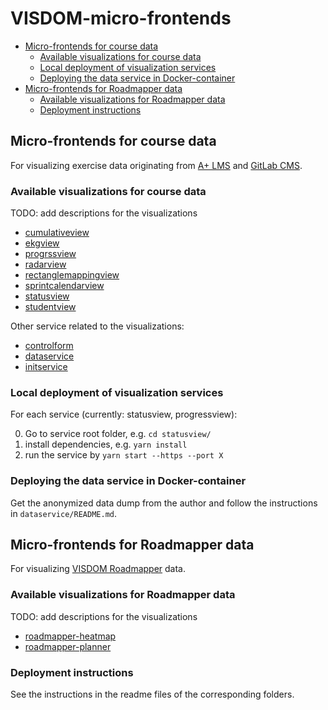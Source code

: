 # VISDOM-micro-frontends

<!-- no toc -->
- [Micro-frontends for course data](#micro-frontends-for-course-data)
    - [Available visualizations for course data](#available-visualizations-for-course-data)
    - [Local deployment of visualization services](#local-deployment-of-visualization-services)
    - [Deploying the data service in Docker-container](#deploying-the-data-service-in-docker-container)
- [Micro-frontends for Roadmapper data](#micro-frontends-for-roadmapper-data)
    - [Available visualizations for Roadmapper data](#available-visualizations-for-roadmapper-data)
    - [Deployment instructions](#deployment-instructions)

## Micro-frontends for course data

For visualizing exercise data originating from [A+ LMS](https://apluslms.github.io/) and [GitLab CMS](https://about.gitlab.com/).

### Available visualizations for course data

TODO: add descriptions for the visualizations

- [cumulativeview](./cumulativeview/)
- [ekgview](./ekgview/)
- [progrssview](./progressview/)
- [radarview](./radarview/)
- [rectanglemappingview](./rectanglemappingview/)
- [sprintcalendarview](./sprintcalendarview/)
- [statusview](./statusview/)
- [studentview](./studentview/)

Other service related to the visualizations:

- [controlform](./controlform/)
- [dataservice](./dataservice/)
- [initservice](./initservice/)

### Local deployment of visualization services

For each service (currently: statusview, progressview):

0. Go to service root folder, e.g. ```cd statusview/```
1. install dependencies, e.g. ```yarn install```
2. run the service by ```yarn start --https --port X```

### Deploying the data service in Docker-container

Get the anonymized data dump from the author and follow the instructions in ```dataservice/README.md```.

## Micro-frontends for Roadmapper data

For visualizing [VISDOM Roadmapper](https://github.com/Vincit/VISDOM-Roadmapper) data.

### Available visualizations for Roadmapper data

TODO: add descriptions for the visualizations

- [roadmapper-heatmap](./roadmapper-heatmap/)
- [roadmapper-planner](./roadmapper-planner/)

### Deployment instructions

See the instructions in the readme files of the corresponding folders.
